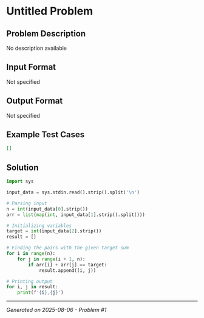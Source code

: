 # Untitled Problem

## Problem Description
No description available

## Input Format
Not specified

## Output Format
Not specified

## Example Test Cases
```json
[]
```

## Solution
```python
import sys

input_data = sys.stdin.read().strip().split('\n')

# Parsing input
n = int(input_data[0].strip())
arr = list(map(int, input_data[1].strip().split()))

# Initializing variables
target = int(input_data[2].strip())
result = []

# Finding the pairs with the given target sum
for i in range(n):
    for j in range(i + 1, n):
        if arr[i] + arr[j] == target:
            result.append((i, j))

# Printing output
for i, j in result:
    print(f'{i},{j}')
```

---
*Generated on 2025-08-06 - Problem #1*